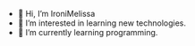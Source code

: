 - 👋 Hi, I’m IroniMelissa
- 👀 I’m interested in learning new technologies.
- 🌱 I’m currently learning programming.


<!---
IroniMelissa/IroniMelissa is a ✨ special ✨ repository because its `README.md` (this file) appears on your GitHub profile.
You can click the Preview link to take a look at your changes.
--->
